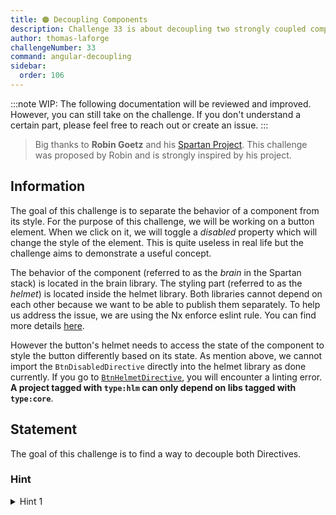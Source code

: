 ```yaml
---
title: 🟠 Decoupling Components
description: Challenge 33 is about decoupling two strongly coupled components using Injection Token
author: thomas-laforge
challengeNumber: 33
command: angular-decoupling
sidebar:
  order: 106
---
```


:::note
WIP: The following documentation will be reviewed and improved. However, you can still take on the challenge. If you don't understand a certain part, please feel free to reach out or create an issue.
:::

> Big thanks to **Robin Goetz** and his [Spartan Project](https://github.com/goetzrobin/spartan).
> This challenge was proposed by Robin and is strongly inspired by his project.

## Information

The goal of this challenge is to separate the behavior of a component from its style. For the purpose of this challenge, we will be working on a button element. When we click on it, we will toggle a _disabled_ property which will change the style of the element. This is quite useless in real life but the challenge aims to demonstrate a useful concept.

The behavior of the component (referred to as the _brain_ in the Spartan stack) is located in the brain library. The styling part (referred to as the _helmet_) is located inside the helmet library. Both libraries cannot depend on each other because we want to be able to publish them separately. To help us address the issue, we are using the Nx enforce eslint rule. You can find more details [here](https://nx.dev/core-features/enforce-module-boundaries).

However the button's helmet needs to access the state of the component to style the button differently based on its state. As mention above, we cannot import the `BtnDisabledDirective` directly into the helmet library as done currently. If you go to [`BtnHelmetDirective`](../../libs/decoupling/helmet/src/lib/btn-style.directive.ts), you will encounter a linting error. **A project tagged with `type:hlm` can only depend on libs tagged with `type:core`**.

## Statement

The goal of this challenge is to find a way to decouple both Directives.

### Hint

<details>
  <summary>Hint 1</summary>
  Carefully read the title of the challenge 😇
</details>
